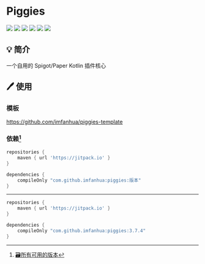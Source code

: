 # Piggies
[![](https://img.shields.io/badge/V%20ME-50-red?style=for-the-badge&logo=kfc&logoColor=red)](https://afdian.net/@FanHua)
[![](https://img.shields.io/github/workflow/status/imfanhua/piggies/Build/master?style=for-the-badge)](https://github.com/imfanhua/piggies/actions/workflows/build.yml)
[![](https://img.shields.io/github/issues/imfanhua/piggies?style=for-the-badge)](https://github.com/imfanhua/piggies/issues)
[![](https://img.shields.io/github/forks/imfanhua/piggies?style=for-the-badge)](https://github.com/imfanhua/piggies/network/members)
[![](https://img.shields.io/github/stars/imfanhua/piggies?style=for-the-badge)](https://www.youtube.com/watch?v=dQw4w9WgXcQ)
[![](https://img.shields.io/badge/License-MIT-A31F34?logo=Kotlin&logoColor=ffffff&style=for-the-badge)](https://github.com/imfanhua/piggies/blob/master/LICENSE.txt)

## 💡 简介
一个自用的 Spigot/Paper Kotlin 插件核心

## 🖊️ 使用

### 模板
https://github.com/imfanhua/piggies-template

### 依赖[^1]
```gradle
repositories {
	maven { url 'https://jitpack.io' }
}
```
```gradle
dependencies {
	compileOnly "com.github.imfanhua:piggies:版本"
}
```
----
```gradle
repositories {
	maven { url 'https://jitpack.io' }
}

dependencies {
	compileOnly "com.github.imfanhua:piggies:3.7.4"
}
```

[^1]: [🗃️所有可用的版本](https://github.com/imfanhua/piggies/tags)
